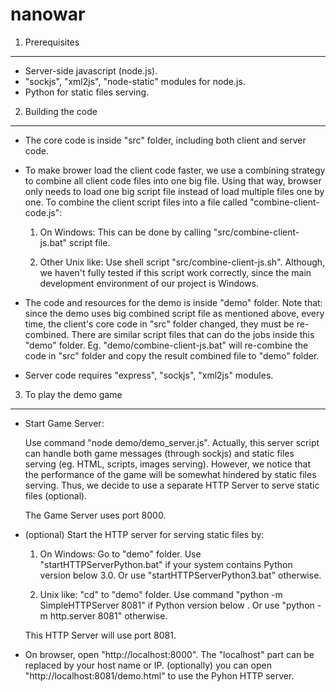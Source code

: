 nanowar
========
1. Prerequisites
----------------------------
- Server-side javascript (node.js).
- "sockjs", "xml2js", "node-static" modules for node.js.
- Python for static files serving.
 
2. Building the code
----------------------------
- The core code is inside "src" folder, including both client and server code.
- To make brower load the client code faster, we use a combining strategy to combine all client code files into one big file. Using that way, browser only needs to load one big script file instead of load multiple files one by one. 
To combine the client script files into a file called "combine-client-code.js":
	1. On Windows:
	This can be done by calling "src/combine-client-js.bat" script file. 
	
	2. Other Unix like:
	Use shell script "src/combine-client-js.sh". Although, we haven't fully tested if this script work correctly, since the main development environment of our project is Windows.

- The code and resources for the demo is inside "demo" folder. Note that: since the demo uses big combined script file as mentioned above, every time, the client's core code in "src" folder changed, they must be re-combined. There are similar script files that can do the jobs inside this "demo" folder. Eg. "demo/combine-client-js.bat" will re-combine the code in "src" folder and copy the result combined file to "demo" folder.

- Server code requires "express", "sockjs", "xml2js" modules.

3. To play the demo game
------------------------------
- Start Game Server:

	Use command "node demo/demo_server.js". Actually, this server script can handle both game messages (through sockjs) and static files serving (eg. HTML, scripts, images serving). However, we notice that the performance of the game will be somewhat hindered by static files serving. Thus, we decide to use a separate HTTP Server to serve static files (optional).
	
	The Game Server uses port 8000.

- (optional) Start the HTTP server for serving static files by:
	1. On Windows:
	Go to "demo" folder.
	Use "startHTTPServerPython.bat" if your system contains Python version below 3.0.
	Or use "startHTTPServerPython3.bat" otherwise.
	
	2. Unix like:
	"cd" to "demo" folder.
	Use command "python -m SimpleHTTPServer 8081" if Python version below .
	Or use "python -m http.server 8081" otherwise.

	This HTTP Server will use port 8081.

- On browser, open "http://localhost:8000". The "localhost" part can be replaced by your host name or IP.
  (optionally) you can open "http://localhost:8081/demo.html" to use the Pyhon HTTP server.